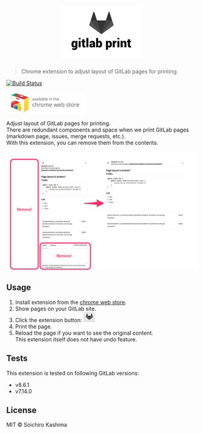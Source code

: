 # <div align="center"><img src="media/promotion.png" width="220" alt="gitlab-print"></div>

> Chrome extension to adjust layout of GitLab pages for printing.

[![Build Status](https://travis-ci.org/ksoichiro/gitlab-print.svg?branch=master)](https://travis-ci.org/ksoichiro/gitlab-print)

[![](media/ChromeWebStore_Badge_v2_206x58.png)][store]

Adjust layout of GitLab pages for printing.  
There are redundant components and space
when we print GitLab pages (markdown page, issues, merge requests, etc.).  
With this extension, you can remove them from the contents.

![Image](media/screenshot.png)

## Usage

1. Install extension from the [chrome web store][store].
1. Show pages on your GitLab site.
1. Click the extension button: ![](media/button.png)
1. Print the page.
1. Reload the page if you want to see the original content.  
   This extension itself does not have undo feature.

## Tests

This extension is tested on following GitLab versions:

* v8.6.1
* v7.14.0

## License

MIT &copy; Soichiro Kashima

[store]: https://chrome.google.com/webstore/detail/gitlab-print/ooopojgjhkkklgmdahnahcneikejmllm

